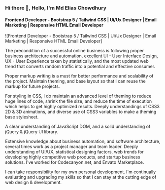 ### Hi there 👋, Hello, I'm Md Elias Chowdhury
#### Frontend Developer - Bootstrap 5 / Tailwind CSS | Ui/Ux Designer | Email Marketing | Responsive HTML Email Developer
![Frontend Developer - Bootstrap 5 / Tailwind CSS | Ui/Ux Designer | Email Marketing | Responsive HTML Email Developer]

The precondition of a successful online business is following proper business architecture and automation, excellent UI - User Interface Design, UX - User Experience taken by statistically, and the most updated web trend that converts random traffic into a potential and effective consumer.

Proper markup writing is a must for better performance and scalability of the project. Maintain theming, and base layout so that I can reuse the markup for future projects.

For styling in CSS, I do maintain an advanced level of theming to reduce huge lines of code, shrink the file size, and reduce the time of execution which helps to get highly optimized results.
Deeply understandings of CSS3 2D & 3D animations, and diverse use of CSS3 variables to make a theming base stylesheet.

A clear understanding of JavaScript DOM, and a solid understanding of jQuery & jQuery UI library.

Extensive knowledge about business automation, and software architecture, several times work as a project manager and team leader. Deeply understanding of UI/UX, statistical designing factors, web trends for developing highly competitive web products, and startup business solutions. I've worked for Codecanyon.net, and Envato Marketplace.

I can take responsibility for my own personal development. I'm continually evaluating and upgrading my skills so that I can stay at the cutting edge of web design & development.
